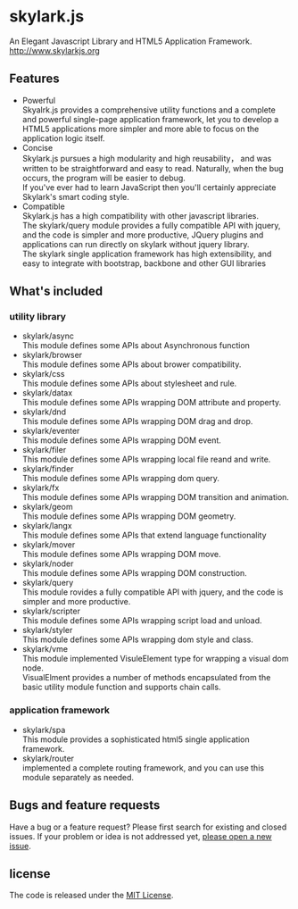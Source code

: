 # skylark.js
An Elegant Javascript Library and HTML5 Application Framework. http://www.skylarkjs.org

## Features

- Powerful  
Skyalrk.js provides a comprehensive utility functions and a complete and powerful single-page application framework, let you to develop a HTML5 applications more simpler and more able to focus on the application logic itself.
- Concise  
Skylark.js pursues a high modularity and high reusability， and was written to be straightforward and easy to read. Naturally, when the bug occurs, the program will be easier to debug.  
If you've ever had to learn JavaScript then you'll certainly appreciate Skylark's smart coding style.
- Compatible  
Skylark.js has a high compatibility with other javascript libraries.  
The skylark/query module provides a fully compatible API with jquery, and the code is simpler and more productive, JQuery plugins and applications can run directly on skylark without jquery library.   
The skylark single application framework has high extensibility, and easy to integrate with bootstrap, backbone and other GUI libraries

## What's included

### utility library

- skylark/async  
This module defines some APIs about Asynchronous function
- skylark/browser  
This module defines some APIs about brower compatibility.
- skylark/css  
This module defines some APIs about stylesheet and rule.
- skylark/datax  
This module defines some APIs wrapping DOM attribute and property.
- skylark/dnd  
This module defines some APIs wrapping DOM drag and drop.
- skylark/eventer  
This module defines some APIs wrapping DOM event.
- skylark/filer  
This module defines some APIs wrapping local file reand and write.
- skylark/finder  
This module defines some APIs wrapping dom query.
- skylark/fx  
This module defines some APIs wrapping DOM transition and animation.
- skylark/geom  
This module defines some APIs wrapping DOM geometry.
- skylark/langx  
This module defines some APIs that extend language functionality
- skylark/mover  
This module defines some APIs wrapping DOM move.
- skylark/noder  
This module defines some APIs wrapping DOM construction.
- skylark/query   
This module rovides a fully compatible API with jquery, and the code is simpler and more productive.
- skylark/scripter  
This module defines some APIs wrapping script load and unload.
- skylark/styler  
This module defines some APIs wrapping dom style and class.
- skylark/vme  
This module implemented VisuleElement type for wrapping a visual dom node.  
VisualElment provides a number of methods encapsulated from the basic utility module function and supports chain calls.


### application framework
- skylark/spa  
This module provides a sophisticated html5 single application framework.
- skylark/router  
 implemented a complete routing framework, and you can use this module separately as needed.  

## Bugs and feature requests

Have a bug or a feature request? Please first search for existing and closed issues. If your problem or idea is not addressed yet, [please open a new issue](https://github.com/skylarkjs/skylark/issues/new).

## license

The code is released under the [MIT License](https://github.com/skylarkjs/skylark/blob/master/LICENSE).


